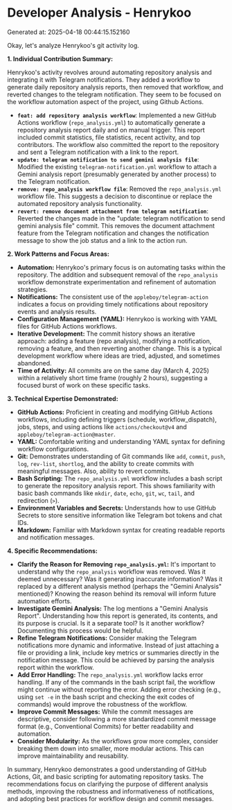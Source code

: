 # Developer Analysis - Henrykoo
Generated at: 2025-04-18 00:44:15.152160

Okay, let's analyze Henrykoo's git activity log.

**1. Individual Contribution Summary:**

Henrykoo's activity revolves around automating repository analysis and integrating it with Telegram notifications.  They added a workflow to generate daily repository analysis reports, then removed that workflow, and reverted changes to the telegram notification.  They seem to be focused on the workflow automation aspect of the project, using Github Actions.

*   **`feat: add repository analysis workflow`**:  Implemented a new GitHub Actions workflow (`repo_analysis.yml`) to automatically generate a repository analysis report daily and on manual trigger. This report included commit statistics, file statistics, recent activity, and top contributors. The workflow also committed the report to the repository and sent a Telegram notification with a link to the report.
*   **`update: telegram notification to send gemini analysis file`**: Modified the existing `telegram-notification.yml` workflow to attach a Gemini analysis report (presumably generated by another process) to the Telegram notification.
*   **`remove: repo_analysis workflow file`**: Removed the `repo_analysis.yml` workflow file. This suggests a decision to discontinue or replace the automated repository analysis functionality.
*   **`revert: remove document attachment from telegram notification`**: Reverted the changes made in the "update: telegram notification to send gemini analysis file" commit. This removes the document attachment feature from the Telegram notification and changes the notification message to show the job status and a link to the action run.

**2. Work Patterns and Focus Areas:**

*   **Automation:** Henrykoo's primary focus is on automating tasks within the repository. The addition and subsequent removal of the `repo_analysis` workflow demonstrate experimentation and refinement of automation strategies.
*   **Notifications:**  The consistent use of the `appleboy/telegram-action` indicates a focus on providing timely notifications about repository events and analysis results.
*   **Configuration Management (YAML):**  Henrykoo is working with YAML files for GitHub Actions workflows.
*   **Iterative Development:** The commit history shows an iterative approach: adding a feature (repo analysis), modifying a notification, removing a feature, and then reverting another change.  This is a typical development workflow where ideas are tried, adjusted, and sometimes abandoned.
*   **Time of Activity:** All commits are on the same day (March 4, 2025) within a relatively short time frame (roughly 2 hours), suggesting a focused burst of work on these specific tasks.

**3. Technical Expertise Demonstrated:**

*   **GitHub Actions:** Proficient in creating and modifying GitHub Actions workflows, including defining triggers (schedule, workflow_dispatch), jobs, steps, and using actions like `actions/checkout@v4` and `appleboy/telegram-action@master`.
*   **YAML:**  Comfortable writing and understanding YAML syntax for defining workflow configurations.
*   **Git:** Demonstrates understanding of Git commands like `add`, `commit`, `push`, `log`, `rev-list`, `shortlog`, and the ability to create commits with meaningful messages.  Also, ability to revert commits.
*   **Bash Scripting:** The `repo_analysis.yml` workflow includes a bash script to generate the repository analysis report. This shows familiarity with basic bash commands like `mkdir`, `date`, `echo`, `git`, `wc`, `tail`, and redirection (`>`).
*   **Environment Variables and Secrets:** Understands how to use GitHub Secrets to store sensitive information like Telegram bot tokens and chat IDs.
*   **Markdown:** Familiar with Markdown syntax for creating readable reports and notification messages.

**4. Specific Recommendations:**

*   **Clarify the Reason for Removing `repo_analysis.yml`:** It's important to understand why the `repo_analysis` workflow was removed.  Was it deemed unnecessary?  Was it generating inaccurate information? Was it replaced by a different analysis method (perhaps the "Gemini Analysis" mentioned)?  Knowing the reason behind its removal will inform future automation efforts.
*   **Investigate Gemini Analysis:**  The log mentions a "Gemini Analysis Report".  Understanding how this report is generated, its contents, and its purpose is crucial.  Is it a separate tool? Is it another workflow?  Documenting this process would be helpful.
*   **Refine Telegram Notifications:**  Consider making the Telegram notifications more dynamic and informative.  Instead of just attaching a file or providing a link, include key metrics or summaries directly in the notification message.  This could be achieved by parsing the analysis report within the workflow.
*   **Add Error Handling:** The `repo_analysis.yml` workflow lacks error handling. If any of the commands in the bash script fail, the workflow might continue without reporting the error.  Adding error checking (e.g., using `set -e` in the bash script and checking the exit codes of commands) would improve the robustness of the workflow.
*   **Improve Commit Messages:**  While the commit messages are descriptive, consider following a more standardized commit message format (e.g., Conventional Commits) for better readability and automation.
*   **Consider Modularity:** As the workflows grow more complex, consider breaking them down into smaller, more modular actions. This can improve maintainability and reusability.

In summary, Henrykoo demonstrates a good understanding of GitHub Actions, Git, and basic scripting for automating repository tasks. The recommendations focus on clarifying the purpose of different analysis methods, improving the robustness and informativeness of notifications, and adopting best practices for workflow design and commit messages.
